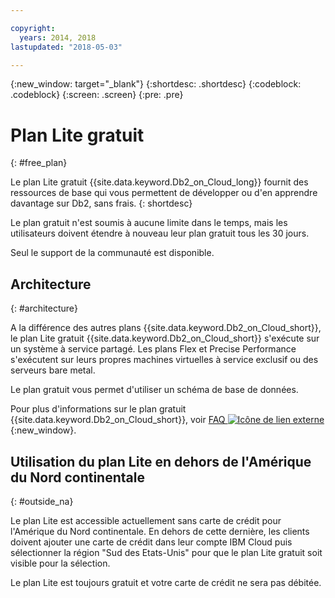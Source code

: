 ```yaml
---

copyright:
  years: 2014, 2018
lastupdated: "2018-05-03"

---
```


<!-- Attribute definitions --> 
{:new_window: target="_blank"}
{:shortdesc: .shortdesc}
{:codeblock: .codeblock}
{:screen: .screen}
{:pre: .pre}

# Plan Lite gratuit
{: #free_plan}

Le plan Lite gratuit {{site.data.keyword.Db2_on_Cloud_long}} fournit des ressources de base qui vous permettent de développer ou d'en apprendre davantage sur Db2, sans frais.
{: shortdesc}

Le plan gratuit n'est soumis à aucune limite dans le temps, mais les utilisateurs doivent étendre à nouveau leur plan gratuit tous les 30 jours.

Seul le support de la communauté est disponible. 
 
## Architecture
{: #architecture}

A la différence des autres plans {{site.data.keyword.Db2_on_Cloud_short}}, le plan Lite gratuit {{site.data.keyword.Db2_on_Cloud_short}} s'exécute sur un système à service partagé. Les plans Flex et Precise Performance s'exécutent sur leurs propres machines virtuelles à service exclusif ou des serveurs bare metal.
 
Le plan gratuit vous permet d'utiliser un schéma de base de données.

Pour plus d'informations sur le plan gratuit {{site.data.keyword.Db2_on_Cloud_short}}, voir [FAQ ![Icône de lien externe](../../icons/launch-glyph.svg "Icône de lien externe")](https://ibm.biz/db2oc_free_plan_faq){:new_window}.

## Utilisation du plan Lite en dehors de l'Amérique du Nord continentale
{: #outside_na}

Le plan Lite est accessible actuellement sans carte de crédit pour l'Amérique du Nord continentale. En dehors de cette dernière, les clients doivent ajouter une carte de crédit dans leur compte IBM Cloud puis sélectionner la région "Sud des Etats-Unis" pour que le plan Lite gratuit soit visible pour la sélection.

Le plan Lite est toujours gratuit et votre carte de crédit ne sera pas débitée.
